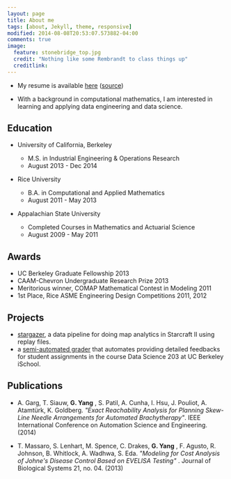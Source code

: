 ```yaml
---
layout: page
title: About me
tags: [about, Jekyll, theme, responsive]
modified: 2014-08-08T20:53:07.573882-04:00
comments: true
image:
  feature: stonebridge_top.jpg
  credit: "Nothing like some Rembrandt to class things up"
  creditlink:
---
```


- My resume is available [here](https://github.com/gy8/resume/raw/master/yang_resume.pdf)
([source](https://github.com/gy8/resume))

- With a background in computational mathematics, I am interested in learning and applying
data engineering and data science.


## Education
- University of California, Berkeley
  - M.S. in Industrial Engineering & Operations Research
  - August 2013 - Dec 2014

- Rice University
  - B.A. in Computational and Applied Mathematics
  - August 2011 - May 2013

- Appalachian State University
  - Completed Courses in Mathematics and Actuarial Science
  - August 2009 - May 2011

## Awards
- UC Berkeley Graduate Fellowship 2013
- CAAM-Chevron Undergraduate Research Prize 2013
- Meritorious winner, COMAP Mathematical Contest in Modeling 2011
- 1st Place, Rice ASME Engineering Design Competitions 2011, 2012

## Projects
- [stargazer](https://www.github.com/gy8/stargazer), a data pipeline for doing map
  analytics in Starcraft II using replay files.
- a [semi-automated grader](https://www.github.com/gy8/project_auto-grading) that automates
  providing detailed feedbacks for student assignments in the course Data Science 203
  at UC Berkeley iSchool.

## Publications
- A. Garg, T. Siauw, **G. Yang** , S. Patil, A. Cunha, I. Hsu, J. Pouliot, A. Atamtürk,
  K. Goldberg. *"Exact Reachability Analysis for Planning Skew-Line Needle Arrangements for
  Automated Brachytherapy"*. IEEE International Conference on Automation Science and
  Engineering. (2014)

- T. Massaro, S. Lenhart, M. Spence, C. Drakes, **G. Yang** , F. Agusto, R. Johnson,
  B. Whitlock, A. Wadhwa, S. Eda. *"Modeling for Cost Analysis of Johne's Disease Control
  Based on EVELISA Testing"* . Journal of Biological Systems 21, no. 04. (2013)
